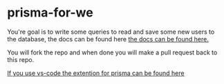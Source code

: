 # prisma-for-we

You're goal is to write some queries to read and save some new users to the database, the docs can be found here [the docs can be found here.](https://www.prisma.io/docs/concepts/components/prisma-client/crud) 

You will fork the repo and when done you will make a pull request back to this repo.

[If you use vs-code the extention for prisma can be found here](https://marketplace.visualstudio.com/items?itemName=Prisma.prisma)
